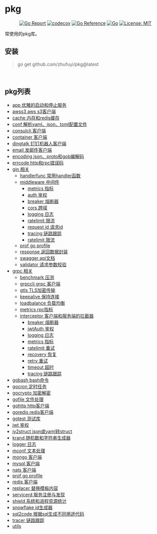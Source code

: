 # pkg

<div align=center>

[![Go Report](https://goreportcard.com/badge/github.com/zhufuyi/pkg)](https://goreportcard.com/report/github.com/zhufuyi/pkg)
[![codecov](https://codecov.io/gh/zhufuyi/pkg/branch/master/graph/badge.svg)](https://codecov.io/gh/zhufuyi/pkg)
[![Go Reference](https://pkg.go.dev/badge/github.com/zhufuyi/pkg.svg)](https://pkg.go.dev/github.com/zhufuyi/pkg)
[![Go](https://github.com/zhufuyi/pkg/workflows/Go/badge.svg?branch=master)](https://github.com/zhufuyi/pkg/actions)
[![License: MIT](https://img.shields.io/github/license/zhufuyi/pkg)](https://img.shields.io/github/license/zhufuyi/pkg)

</div>

常使用的pkg库。

## 安装

> go get github.com/zhufuyi/pkg@latest

<br>

## pkg列表

- [app 优雅的启动和停止服务](app)
- [awss3 aws s3客户端](awss3)
- [cache 内存和redis缓存](cache)
- [conf 解析yaml、json、toml配置文件](conf)
- [consulcli 客户端](consulcli)
- [container 客户端](container)
- [dingtalk 钉钉机器人客户端](dingtalk)
- [email 发邮件客户端](email)
- [encoding json、proto和gob编解码](encoding)
- [errcode http和rpc错误码](errcode)
- [gin 相关](gin)
  - [handlerfunc 常用handler函数](gin/handlerfunc)
  - [middleware 中间件](gin/middleware)
    - [metrics 指标](gin/middleware/metrics)
    - [auth 鉴权](gin/middleware/auth.go)
    - [breaker 熔断器](gin/middleware/breaker.go)
    - [cors 跨域](gin/middleware/cors.go)
    - [logging 日志](gin/middleware/logging.go)
    - [ratelimit 限流](gin/middleware/ratelimit.go)
    - [request id 请求id](gin/middleware/requestid.go)
    - [tracing 链路跟踪](gin/middleware/tracing.go)
    - [ratelimit 限流](gin/middleware/ratelimit)
  - [prof go profile](gin/prof)
  - [response 返回数据封装](gin/response)
  - [swagger api文档](gin/swagger)
  - [validator 请求参数校验](gin/validator)
- [grpc 相关](grpc)
  - [benchmark 压测](grpc/benchmark)
  - [grpccli grpc 客户端](grpc/grpccli)
  - [gtls TLS加密传输](grpc/gtls)
  - [keepalive 保持连接](grpc/keepalive)
  - [loadbalance 负载均衡](grpc/loadbalance)
  - [metrics rpc指标](grpc/metrics)
  - [interceptor 客户端和服务端的拦截器](grpc/interceptor)
    - [breaker 熔断器](grpc/interceptor/breaker.go)
    - [jwtAuth 鉴权](grpc/interceptor/jwtAuth.go)
    - [logging 日志](grpc/interceptor/logging.go)
    - [metrics 指标](grpc/interceptor/metrics.go)
    - [ratelimit 重试](grpc/interceptor/ratelimit.go)
    - [recovery 恢复](grpc/interceptor/recovery.go)
    - [retry 重试](grpc/interceptor/retry.go)
    - [timeout 超时](grpc/interceptor/timeout.go)
    - [tracing 链路跟踪](grpc/interceptor/tracing.go)
- [gobash bash命令](gobash)
- [gocron 定时任务](gocron)
- [gocrypto 加密解密](gocrypto)
- [gofile 文件处理](gofile)
- [gohttp http客户端](gohttp)
- [goredis redis客户端](goredis)
- [gotest 测试库](gotest)
- [jwt 鉴权](jwt)
- [jy2struct json或yaml转struct](jy2struct)
- [krand 随机数和字符串生成器](krand)
- [logger 日志](logger)
- [mconf 文本处理](mconf)
- [mongo 客户端](mongo)
- [mysql 客户端](mysql)
- [nats 客户端](nats)
- [prof go profile](prof)
- [redis 客户端](redis)
- [replacer 替换模板内容](replacer)
- [servicerd 服务注册与发现](servicerd)
- [shield 系统和进程资源统计](shield)
- [snowflake id生成器](snowflake)
- [sql2code 根据sql生成不同用途代码](sql2code)
- [tracer 链路跟踪](tracer)
- [utils](utils)
